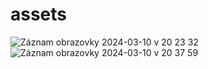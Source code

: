 # assets
![Záznam obrazovky 2024-03-10 v 20 23 32](https://github.com/terka-codes/assets/assets/107133029/32685ead-3bf8-42ff-ab34-c0d1223eacc7)
![Záznam obrazovky 2024-03-10 v 20 37 59](https://github.com/terka-codes/assets/assets/107133029/5572c00e-3bfe-4abb-a9c0-3380c5b3e38b)
